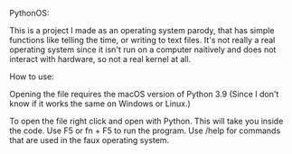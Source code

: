 PythonOS:

This is a project I made as an operating system parody, that has simple functions like telling the time, or writing to text files.
It's not really a real operating system since it isn't run on a computer naitively and does not interact with hardware, so not a real kernel at all.

How to use:

Opening the file requires the macOS version of Python 3.9 (Since I don't know if it works the same on Windows or Linux.)

To open the file right click and open with Python. This will take you inside the code. Use F5 or fn + F5 to run the program. 
Use /help for commands that are used in the faux operating system.
